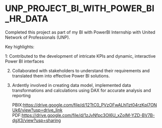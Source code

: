 # UNP_PROJECT_BI_WITH_POWER_BI_HR_DATA


Completed this project as part of my Bl with PowerBI Internship with United Network of Professionals (UNP).

Key highlights:

1: Contributed to the development of intricate KPIs and dynamic, interactive Power BI interfaces

2. Collaborated with stakeholders to understand their requirements and translated them into effective Power Bl solutions.

3. Ardently involved in creating data model, implemented data transformations and calculations using DAX for accurate analysis and reporting
   
   PBIX:https://drive.google.com/file/d/12TtC0_PVzOFwALhl1zt04rzKpl7ONUk6/view?usp=drive_link
   PDF:https://drive.google.com/file/d/1zJvNfpc3OI6U_xZoIM-YZD-BV7B-dgX3/view?usp=sharing

 
 
